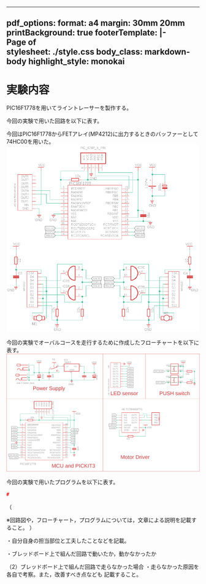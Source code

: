 ---
pdf_options:
  format: a4
  margin: 30mm 20mm
  printBackground: true
footerTemplate: |-
    <section>
      <div>
        Page <span class="pageNumber"></span>
        of <span class="totalPages"></span>
      </div>
    </section>
	stylesheet:
  ./style.css
body_class: markdown-body
highlight_style: monokai
 ---
# 実験内容

PIC16F1778を用いてライントレーサーを製作する。

今回の実験で用いた回路を以下に表す。

今回はPIC16F1778からFETアレイ(MP4212)に出力するときのバッファーとして74HC00を用いた。
![aaa](./PICmain/fig1.png)

今回の実験でオーバルコースを走行するために作成したフローチャートを以下に表す。
![aaa](./PICmain/fig2.png)

今回の実験で用いたプログラムを以下に表す。
```c
#
```
（

※回路図や，フローチャート，プログラムについては，文章による説明を記載すること。  ）

・自分自身の担当部位と工夫したことなどを記載。

・ブレッドボード上で組んだ回路で動いたか，動かなかったか

（2）ブレッドボード上で組んだ回路で走らなかった場合
・走らなかった原因を各自で考察。また，改善すべき点なども
記載すること。
